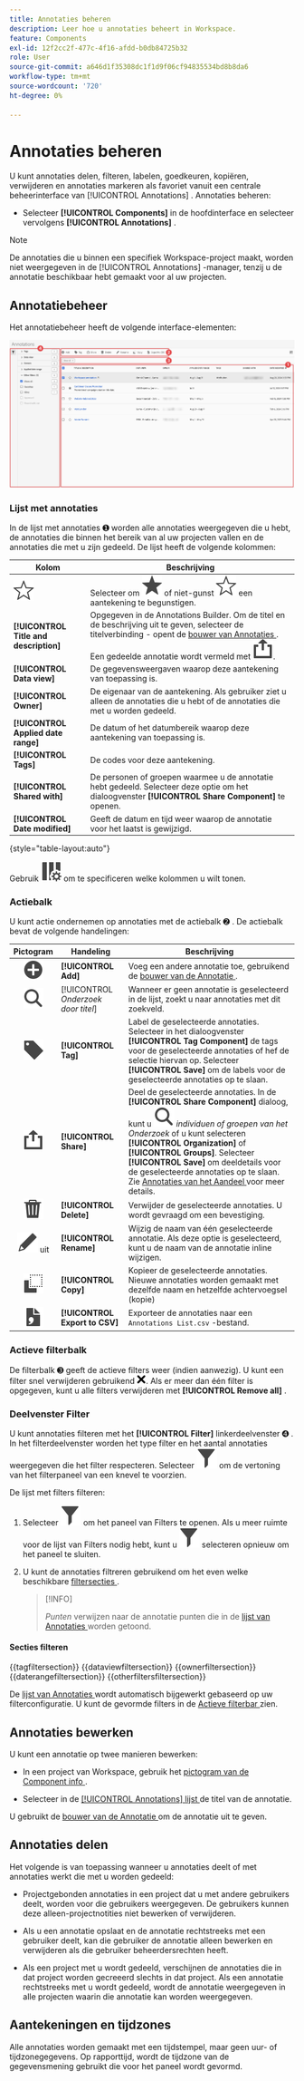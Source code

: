 ```yaml
---
title: Annotaties beheren
description: Leer hoe u annotaties beheert in Workspace.
feature: Components
exl-id: 12f2cc2f-477c-4f16-afdd-b0db84725b32
role: User
source-git-commit: a646d1f35308dc1f1d9f06cf94835534bd8b8da6
workflow-type: tm+mt
source-wordcount: '720'
ht-degree: 0%

---
```


# Annotaties beheren

U kunt annotaties delen, filteren, labelen, goedkeuren, kopiëren, verwijderen en annotaties markeren als favoriet vanuit een centrale beheerinterface van [!UICONTROL Annotations] . Annotaties beheren:

* Selecteer **[!UICONTROL Components]** in de hoofdinterface en selecteer vervolgens **[!UICONTROL Annotations]** .


>[!NOTE]
>
>De annotaties die u binnen een specifiek Workspace-project maakt, worden niet weergegeven in de [!UICONTROL Annotations] -manager, tenzij u de annotatie beschikbaar hebt gemaakt voor al uw projecten.
>

## Annotatiebeheer

Het annotatiebeheer heeft de volgende interface-elementen:

![ de interface van Annotaties ](assets/annotations-manager.png)

### Lijst met annotaties

In de lijst met annotaties ➊ worden alle annotaties weergegeven die u hebt, de annotaties die binnen het bereik van al uw projecten vallen en de annotaties die met u zijn gedeeld. De lijst heeft de volgende kolommen:

| Kolom | Beschrijving |
| --- | --- | 
| ![ StarOutline ](/help/assets/icons/StarOutline.svg) | Selecteer om ![ Ster ](/help/assets/icons/Star.svg) of niet-gunst ![ StarOutline ](/help/assets/icons/StarOutline.svg) een aantekening te begunstigen. |
| **[!UICONTROL Title and description]** | Opgegeven in de Annotations Builder. Om de titel en de beschrijving uit te geven, selecteer de titelverbinding - opent de [ bouwer van Annotaties ](/help/components/annotations/create-annotations.md#annotation-builder). Een gedeelde annotatie wordt vermeld met ![ Aandeel ](/help/assets/icons/ShareAlt.svg). |
| **[!UICONTROL Data view]** | De gegevensweergaven waarop deze aantekening van toepassing is. |
| **[!UICONTROL Owner]** | De eigenaar van de aantekening. Als gebruiker ziet u alleen de annotaties die u hebt of de annotaties die met u worden gedeeld. |
| **[!UICONTROL Applied date range]** | De datum of het datumbereik waarop deze aantekening van toepassing is. |
| **[!UICONTROL Tags]** | De codes voor deze aantekening. |
| **[!UICONTROL Shared with]** | De personen of groepen waarmee u de annotatie hebt gedeeld. Selecteer deze optie om het dialoogvenster **[!UICONTROL Share Component]** te openen. |
| **[!UICONTROL Date modified]** | Geeft de datum en tijd weer waarop de annotatie voor het laatst is gewijzigd. |

{style="table-layout:auto"}

Gebruik ![ ColumnSetting ](/help/assets/icons/ColumnSetting.svg) om te specificeren welke kolommen u wilt tonen.

### Actiebalk

U kunt actie ondernemen op annotaties met de actiebalk ➋ . De actiebalk bevat de volgende handelingen:

| Pictogram | Handeling | Beschrijving |
|:--:|---|---|
| ![ AddCircle ](/help/assets/icons/AddCircle.svg) | **[!UICONTROL Add]** | Voeg een andere annotatie toe, gebruikend de [ bouwer van de Annotatie ](create-annotations.md#annotation-builder). |
| ![ Onderzoek ](/help/assets/icons/Search.svg) | [!UICONTROL *Onderzoek door titel*] | Wanneer er geen annotatie is geselecteerd in de lijst, zoekt u naar annotaties met dit zoekveld. |
| ![ Etiket ](/help/assets/icons/Label.svg) | **[!UICONTROL Tag]** | Label de geselecteerde annotaties. Selecteer in het dialoogvenster **[!UICONTROL Tag Component]** de tags voor de geselecteerde annotaties of hef de selectie hiervan op. Selecteer **[!UICONTROL Save]** om de labels voor de geselecteerde annotaties op te slaan. |
| ![ Aandeel ](/help/assets/icons/ShareAlt.svg) | **[!UICONTROL Share]** | Deel de geselecteerde annotaties. In de **[!UICONTROL Share Component]** dialoog, kunt u ![ Onderzoek ](/help/assets/icons/Search.svg) *individuen of groepen van het Onderzoek* of u kunt selecteren **[!UICONTROL Organization]** of **[!UICONTROL Groups]**. Selecteer **[!UICONTROL Save]** om deeldetails voor de geselecteerde annotaties op te slaan. Zie [ Annotaties van het Aandeel ](#share-annotations) voor meer details. |
| ![ Schrapping ](/help/assets/icons/Delete.svg) | **[!UICONTROL Delete]** | Verwijder de geselecteerde annotaties. U wordt gevraagd om een bevestiging. |
| ![ geeft ](/help/assets/icons/Edit.svg) uit | **[!UICONTROL Rename]** | Wijzig de naam van één geselecteerde annotatie. Als deze optie is geselecteerd, kunt u de naam van de annotatie inline wijzigen. |
| ![ Exemplaar ](/help/assets/icons/Copy.svg) | **[!UICONTROL Copy]** | Kopieer de geselecteerde annotaties. Nieuwe annotaties worden gemaakt met dezelfde naam en hetzelfde achtervoegsel (kopie) |
| ![ FileCSV ](/help/assets/icons/FileCSV.svg) | **[!UICONTROL Export to CSV]** | Exporteer de annotaties naar een `Annotations List.csv` -bestand. |

### Actieve filterbalk

De filterbalk ➌ geeft de actieve filters weer (indien aanwezig). U kunt een filter snel verwijderen gebruikend ![ CrossSize75 ](/help/assets/icons/CrossSize75.svg). Als er meer dan één filter is opgegeven, kunt u alle filters verwijderen met **[!UICONTROL Remove all]** .

### Deelvenster Filter

U kunt annotaties filteren met het **[!UICONTROL Filter]** linkerdeelvenster ➍ . In het filterdeelvenster worden het type filter en het aantal annotaties weergegeven die het filter respecteren. Selecteer ![ Filter ](/help/assets/icons/Filter.svg) om de vertoning van het filterpaneel van een knevel te voorzien.

De lijst met filters filteren:

1. Selecteer ![ Filter ](/help/assets/icons/Filter.svg) om het paneel van Filters te openen. Als u meer ruimte voor de lijst van Filters nodig hebt, kunt u ![ Filter ](/help/assets/icons/Filter.svg) selecteren opnieuw om het paneel te sluiten.
1. U kunt de annotaties filtreren gebruikend om het even welke beschikbare [ filtersecties ](#filter-sections).

   >[!INFO]
   >
   >*Punten* verwijzen naar de annotatie punten die in de [ lijst van Annotaties ](manage-annotations.md#annotations-list) worden getoond.
   > 

#### Secties filteren

{{tagfiltersection}}
{{dataviewfiltersection}}
{{ownerfiltersection}}
{{daterangefiltersection}}
{{otherfiltersfiltersection}}


De [ lijst van Annotaties ](manage-annotations.md#annotations-list) wordt automatisch bijgewerkt gebaseerd op uw filterconfiguratie. U kunt de gevormde filters in de [ Actieve filterbar ](manage-annotations.md#active-filter-bar) zien.


## Annotaties bewerken

U kunt een annotatie op twee manieren bewerken:

* In een project van Workspace, gebruik het [ pictogram van de Component info ](/help/components/use-components-in-workspace.md#component-info).

* Selecteer in de [[!UICONTROL Annotations] lijst ](#annotations-list) de titel van de annotatie.

U gebruikt de [ bouwer van de Annotatie ](/help/components/annotations/create-annotations.md#annotation-builder) om de annotatie uit te geven.

## Annotaties delen

Het volgende is van toepassing wanneer u annotaties deelt of met annotaties werkt die met u worden gedeeld:

* Projectgebonden annotaties in een project dat u met andere gebruikers deelt, worden voor die gebruikers weergegeven. De gebruikers kunnen deze alleen-projectnotities niet bewerken of verwijderen.
* Als u een annotatie opslaat en de annotatie rechtstreeks met een gebruiker deelt, kan die gebruiker de annotatie alleen bewerken en verwijderen als die gebruiker beheerdersrechten heeft.

* Als een project met u wordt gedeeld, verschijnen de annotaties die in dat project worden gecreeerd slechts in dat project. Als een annotatie rechtstreeks met u wordt gedeeld, wordt de annotatie weergegeven in alle projecten waarin die annotatie kan worden weergegeven.

## Aantekeningen en tijdzones

Alle annotaties worden gemaakt met een tijdstempel, maar geen uur- of tijdzonegegevens. Op rapporttijd, wordt de tijdzone van de gegevensmening gebruikt die voor het paneel wordt gevormd.
